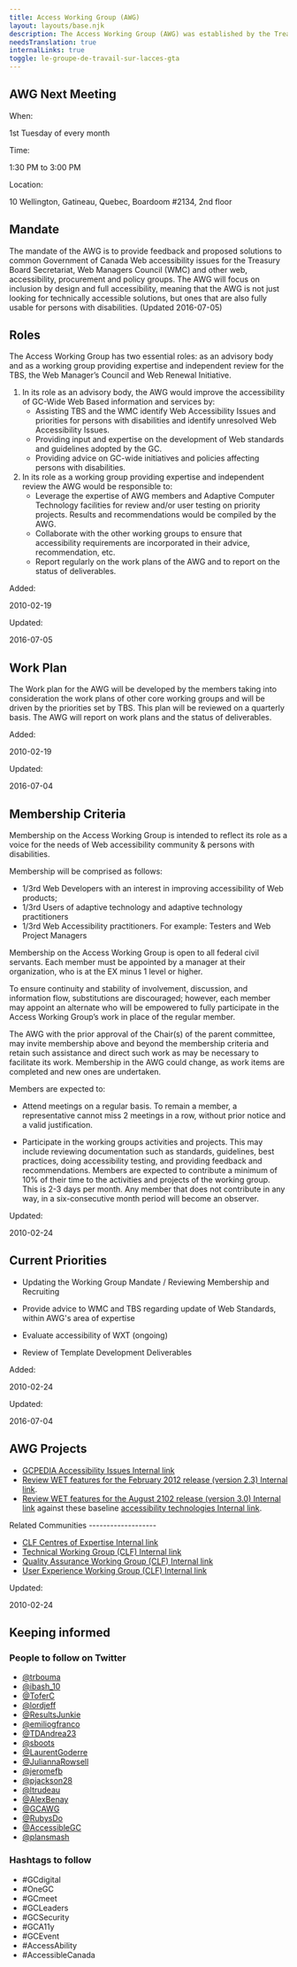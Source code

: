 ```yaml
---
title: Access Working Group (AWG)
layout: layouts/base.njk
description: The Access Working Group (AWG) was established by the Treasury Board Internet Advisory Committee (parent committee) on August 1, 1997 to engage in collaborative activities between government, private sector and community organizations that have a stake in ensuring equitable access to information and services, especially for, but not limited to persons with disabilities, for the purpose of providing input to Government of Canada (GoC) policy making.
needsTranslation: true
internalLinks: true
toggle: le-groupe-de-travail-sur-lacces-gta
---
```


## AWG Next Meeting

<dl class="dl-horizontal brdr-0">
When:

1st Tuesday of every month

Time:

1:30 PM to 3:00 PM

Location:

10 Wellington, Gatineau, Quebec, Boardoom #2134, 2nd floor

</dl>

## Mandate

The mandate of the AWG is to provide feedback and proposed solutions to common Government of Canada Web accessibility issues for the Treasury Board Secretariat, Web Managers Council (WMC) and other web, accessibility, procurement and policy groups. The AWG will focus on inclusion by design and full accessibility, meaning that the AWG is not just looking for technically accessible solutions, but ones that are also fully usable for persons with disabilities. (Updated 2016-07-05)

## Roles

The Access Working Group has two essential roles: as an advisory body and as a working group providing expertise and independent review for the TBS, the Web Manager’s Council and Web Renewal Initiative.

1.  In its role as an advisory body, the AWG would improve the accessibility of GC-Wide Web Based information and services by:
    - Assisting TBS and the WMC identify Web Accessibility Issues and priorities for persons with disabilities and identify unresolved Web Accessibility Issues.
    - Providing input and expertise on the development of Web standards and guidelines adopted by the GC.
    - Providing advice on GC-wide initiatives and policies affecting persons with disabilities.
2.  In its role as a working group providing expertise and independent review the AWG would be responsible to:
    - Leverage the expertise of AWG members and Adaptive Computer Technology facilities for review and/or user testing on priority projects. Results and recommendations would be compiled by the AWG.
    - Collaborate with the other working groups to ensure that accessibility requirements are incorporated in their advice, recommendation, etc.
    - Report regularly on the work plans of the AWG and to report on the status of deliverables.

<dl class="dl-horizontal brdr-0">
Added:

2010-02-19

Updated:

2016-07-05

</dl>

## Work Plan

The Work plan for the AWG will be developed by the members taking into consideration the work plans of other core working groups and will be driven by the priorities set by TBS. This plan will be reviewed on a quarterly basis. The AWG will report on work plans and the status of deliverables.

<dl class="dl-horizontal brdr-0">
Added:

2010-02-19

Updated:

2016-07-04

</dl>

## Membership Criteria

Membership on the Access Working Group is intended to reflect its role as a voice for the needs of Web accessibility community & persons with disabilities.

Membership will be comprised as follows:

- 1/3rd Web Developers with an interest in improving accessibility of Web products;
- 1/3rd Users of adaptive technology and adaptive technology practitioners
- 1/3rd Web Accessibility practitioners. For example: Testers and Web Project Managers

Membership on the Access Working Group is open to all federal civil servants. Each member must be appointed by a manager at their organization, who is at the EX minus 1 level or higher.

To ensure continuity and stability of involvement, discussion, and information flow, substitutions are discouraged; however, each member may appoint an alternate who will be empowered to fully participate in the Access Working Group’s work in place of the regular member.

The AWG with the prior approval of the Chair(s) of the parent committee, may invite membership above and beyond the membership criteria and retain such assistance and direct such work as may be necessary to facilitate its work. Membership in the AWG could change, as work items are completed and new ones are undertaken.

Members are expected to:

- Attend meetings on a regular basis. To remain a member, a representative cannot miss 2 meetings in a row, without prior notice and a valid justification.

- Participate in the working groups activities and projects. This may include reviewing documentation such as standards, guidelines, best practices, doing accessibility testing, and providing feedback and recommendations. Members are expected to contribute a minimum of 10% of their time to the activities and projects of the working group. This is 2-3 days per month. Any member that does not contribute in any way, in a six-consecutive month period will become an observer.
<dl class="dl-horizontal brdr-0">
Updated:

2010-02-24

</dl>

## Current Priorities

- Updating the Working Group Mandate / Reviewing Membership and Recruiting

- Provide advice to WMC and TBS regarding update of Web Standards, within AWG's area of expertise
- Evaluate accessibility of WXT (ongoing)
- Review of Template Development Deliverables
<dl class="dl-horizontal brdr-0">
Added:

2010-02-24

Updated:

2016-07-04

</dl>

<h2>AWG Projects</h2>
<ul>
	<li><a href="https://www.gcpedia.gc.ca/wiki/GCPEDIA_Accessibility_Issues">GCPEDIA Accessibility Issues <i class="fas fa-external-link-square-alt" aria-hidden="true"></i><span class="wb-inv">Internal link</span></a></li>
	<li><a href="https://www.gcpedia.gc.ca/wiki/Access_Working_Group_(CLF)_/_WET_Sub-project_testing_status">Review WET features for the February 2012 release (version 2.3) <i class="fas fa-external-link-square-alt" aria-hidden="true"></i><span class="wb-inv">Internal link</span></a>.</li>
	<li><a href="https://www.gcpedia.gc.ca/wiki/Access_Working_Group_(CLF)_/_WET_Sub-project_testing_status_v3">Review WET features for the August 2102 release (version 3.0) <i class="fas fa-external-link-square-alt" aria-hidden="true"></i><span class="wb-inv">Internal link</span></a> against these baseline <a href="https://www.gcpedia.gc.ca/wiki/Accessibility_technologies">accessibility technologies <i class="fas fa-external-link-square-alt" aria-hidden="true"></i><span class="wb-inv">Internal link</span></a>.</li>
</ul>
Related Communities
-------------------
<ul>
	<li><a href="https://www.gcpedia.gc.ca/wiki/CLF_Centres_of_Expertise">CLF Centres of Expertise <i class="fas fa-external-link-square-alt" aria-hidden="true"></i><span class="wb-inv">Internal link</span></a></li>
	<li><a href="https://www.gcpedia.gc.ca/wiki/Technical_Working_Group_(CLF)">Technical Working Group (CLF) <i class="fas fa-external-link-square-alt" aria-hidden="true"></i><span class="wb-inv">Internal link</span></a></li>
	<li><a href="https://www.gcpedia.gc.ca/wiki/Quality_Assurance_Working_Group_(CLF):_Main">Quality Assurance Working Group (CLF) <i class="fas fa-external-link-square-alt" aria-hidden="true"></i><span class="wb-inv">Internal link</span></a></li>
	<li><a href="https://www.gcpedia.gc.ca/wiki/User_experience_working_group_(CLF)">User Experience Working Group (CLF) <i class="fas fa-external-link-square-alt" aria-hidden="true"></i><span class="wb-inv">Internal link</span></a></li>
</ul>
<dl class="dl-horizontal brdr-0">
Updated:

2010-02-24

</dl>

## Keeping informed

### People to follow on Twitter

- [@trbouma](https://twitter.com/trbouma)
- [@ibash_10](https://twitter.com/ibash_10)
- [@ToferC](https://twitter.com/ToferC)
- [@lordjeff](https://twitter.com/lordjeff)
- [@ResultsJunkie](https://twitter.com/ResultsJunkie)
- [@emiliogfranco](https://twitter.com/emiliogfranco)
- [@TDAndrea23](https://twitter.com/TDAndrea23)
- [@sboots](https://twitter.com/sboots)
- [@LaurentGoderre](https://twitter.com/LaurentGoderre)
- [@JuliannaRowsell](https://twitter.com/JuliannaRowsell)
- [@jeromefb](https://twitter.com/jeromefb)
- [@pjackson28](https://twitter.com/pjackson28)
- [@ltrudeau](https://twitter.com/ltrudeau)
- [@AlexBenay](https://twitter.com/AlexBenay)
- [@GCAWG](https://twitter.com/GCAWG)
- [@RubysDo](https://twitter.com/RubysDo)
- [@AccessibleGC](https://twitter.com/AccessibleGC)
- [@plansmash](https://twitter.com/plansmash)

### Hashtags to follow

- #GCdigital
- #OneGC
- #GCmeet
- #GCLeaders
- #GCSecurity
- #GCA11y
- #GCEvent
- #AccessAbility
- #AccessibleCanada
